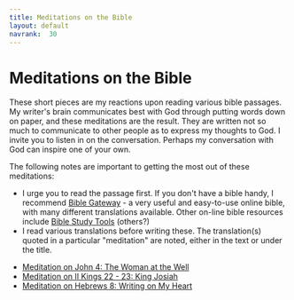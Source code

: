```yaml
---
title: Meditations on the Bible
layout: default
navrank:  30
---
```


Meditations on the Bible
=========================

These short pieces are my reactions upon reading various bible passages. My writer's brain
communicates best with God through putting words down on paper, and these meditations are the result. 
They are written not so much to communicate to other people as to express my thoughts to God.  I invite you to listen in on the conversation.  Perhaps my conversation with God can inspire one of your own.

The following notes are important to getting the most out of these meditations:

-   I urge you to read the passage first. If you don't have a bible handy, I recommend
    [Bible Gateway](http://www.biblegateway.com) - a very useful and easy-to-use online bible, with
    many different translations available.  Other on-line bible resources include [Bible Study Tools](http://www.biblestudytools.com) (others?)
-   I read various translations before writing these. The translation(s)
    quoted in a particular "meditation" are noted, either in the text or under
    the title.

* [Meditation on John 4:  The Woman at the Well](john_4.html)
* [Meditation on II Kings 22 - 23:  King Josiah](kings_22.html)
* [Meditation on Hebrews 8:  Writing on My Heart](hebrews_8.html)
 
   

